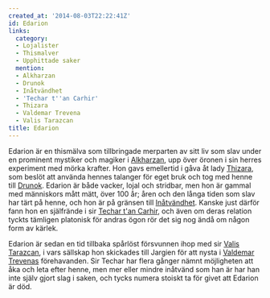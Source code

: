 ```yaml
---
created_at: '2014-08-03T22:22:41Z'
id: Edarion
links:
  category:
  - Lojalister
  - Thismalver
  - Upphittade saker
  mention:
  - Alkharzan
  - Drunok
  - Inåtvändhet
  - 'Techar t''an Carhir'
  - Thizara
  - Valdemar Trevena
  - Valis Tarazcan
title: Edarion
---
```


Edarion är en thismälva som tillbringade merparten av sitt liv som slav under en prominent mystiker
och magiker i [Alkharzan], upp över öronen i sin herres experiment med mörka krafter. Hon gavs
emellertid i gåva åt lady [Thizara], som beslöt att använda hennes talanger för eget bruk och tog
med henne till [Drunok]. Edarion är både vacker, lojal och stridbar, men hon är gammal med
människors mått mätt, över 100 år; åren och den långa tiden som slav har tärt på henne, och hon är
på gränsen till [Inåtvändhet]. Kanske just därför fann hon en själfrände i sir [Techar t'an Carhir],
och även om deras relation tyckts tämligen platonisk för andras ögon rör det sig nog ändå om någon
form av kärlek.

Edarion är sedan en tid tillbaka spårlöst försvunnen ihop med sir [Valis Tarazcan], i vars sällskap
hon skickades till Jargien för att nysta i [Valdemar Trevenas] förehavanden. Sir Techar har flera
gånger nämnt möjligheten att åka och leta efter henne, men mer eller mindre inåtvänd som han är har
han inte själv gjort slag i saken, och tycks numera stoiskt ta för givet att Edarion är död.

  [Alkharzan]: Alkharzan
  [Thizara]: Thizara
  [Drunok]: Drunok
  [Inåtvändhet]: Inåtvändhet
  [Techar t'an Carhir]: Techar_tan_Carhir
  [Valis Tarazcan]: Valis_Tarazcan
  [Valdemar Trevenas]: Valdemar_Trevena